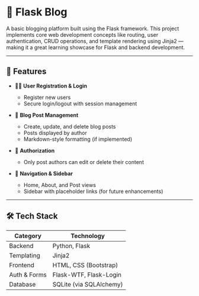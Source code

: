 # 📝 Flask Blog

A basic blogging platform built using the Flask framework. This project implements core web development concepts like routing, user authentication, CRUD operations, and template rendering using Jinja2 — making it a great learning showcase for Flask and backend development.

---

## 🚀 Features

- 🧑‍💻 **User Registration & Login**
  - Register new users
  - Secure login/logout with session management

- 📰 **Blog Post Management**
  - Create, update, and delete blog posts
  - Posts displayed by author
  - Markdown-style formatting (if implemented)

- 🔐 **Authorization**
  - Only post authors can edit or delete their content

- 🧭 **Navigation & Sidebar**
  - Home, About, and Post views
  - Sidebar with placeholder links (for future enhancements)

---

## 🛠️ Tech Stack

| Category       | Technology                |
|----------------|---------------------------|
| Backend        | Python, Flask             |
| Templating     | Jinja2                    |
| Frontend       | HTML, CSS (Bootstrap)     |
| Auth & Forms   | Flask-WTF, Flask-Login    |
| Database       | SQLite (via SQLAlchemy)   |


